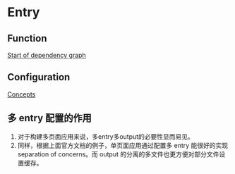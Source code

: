 # Entry

## Function
[Start of dependency graph](https://webpack.js.org/concepts/#entry)

## Configuration
[Concepts](https://webpack.js.org/concepts/entry-points/)

## 多 entry 配置的作用
1. 对于构建多页面应用来说，多entry多output的必要性显而易见。
2. 同样，根据上面官方文档的例子，单页面应用通过配置多 entry 能很好的实现 separation of
concerns。而 output 的分离的多文件也更方便对部分文件设置缓存。
